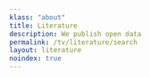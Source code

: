 ```yaml
---
klass: "about"
title: Literature
description: We publish open data
permalink: /tv/literature/search
layout: literature
noindex: true
---
```


<script>
  // overwritting siteconfig for a specific page allows us to have multiple literature widgets with different configuration
  var siteConfig = {
    literature: {
      rootFilter: {countriesOfCoverage: ['AS','CK','TL','FM','FJ','PF','GU','KI','MH','NR','NC','NU','MP','PW','PG','WS','SB','TK','TO','TV','VU','WF']}
    }
  };
</script>
